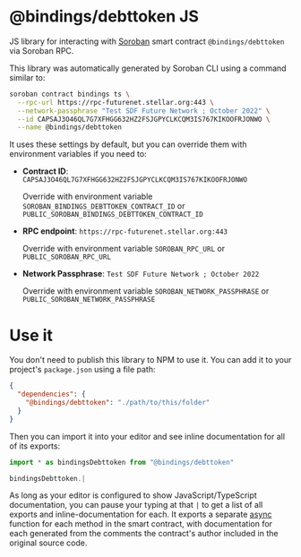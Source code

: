 # @bindings/debttoken JS

JS library for interacting with [Soroban](https://soroban.stellar.org/) smart contract `@bindings/debttoken` via Soroban RPC.

This library was automatically generated by Soroban CLI using a command similar to:

```bash
soroban contract bindings ts \
  --rpc-url https://rpc-futurenet.stellar.org:443 \
  --network-passphrase "Test SDF Future Network ; October 2022" \
  --id CAPSAJ3O46QL7G7XFHGG632HZ2FSJGPYCLKCQM3IS767KIKOOFRJONWO \
  --name @bindings/debttoken
```

It uses these settings by default, but you can override them with environment variables if you need to:

- **Contract ID**: `CAPSAJ3O46QL7G7XFHGG632HZ2FSJGPYCLKCQM3IS767KIKOOFRJONWO`

  Override with environment variable `SOROBAN_BINDINGS_DEBTTOKEN_CONTRACT_ID` or `PUBLIC_SOROBAN_BINDINGS_DEBTTOKEN_CONTRACT_ID`

- **RPC endpoint**: `https://rpc-futurenet.stellar.org:443`

  Override with environment variable `SOROBAN_RPC_URL` or `PUBLIC_SOROBAN_RPC_URL`

- **Network Passphrase**: `Test SDF Future Network ; October 2022`

  Override with environment variable `SOROBAN_NETWORK_PASSPHRASE` or `PUBLIC_SOROBAN_NETWORK_PASSPHRASE`

# Use it

You don't need to publish this library to NPM to use it. You can add it to your project's `package.json` using a file path:

```json
{
  "dependencies": {
    "@bindings/debttoken": "./path/to/this/folder"
  }
}
```

Then you can import it into your editor and see inline documentation for all of its exports:

```js
import * as bindingsDebttoken from "@bindings/debttoken"

bindingsDebttoken.|
```

As long as your editor is configured to show JavaScript/TypeScript documentation, you can pause your typing at that `|` to get a list of all exports and inline-documentation for each. It exports a separate [async](https://developer.mozilla.org/en-US/docs/Web/JavaScript/Reference/Statements/async_function) function for each method in the smart contract, with documentation for each generated from the comments the contract's author included in the original source code.
